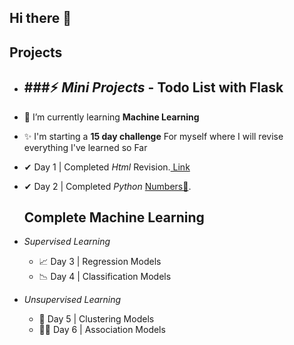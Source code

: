 ## Hi there 👋


## Projects
- ###⚡ *Mini Projects*
      - Todo List with **Flask**
  -------------------------------------------------------

- 🌱 I’m currently learning **Machine Learning**
- ✨ I'm starting a **15 day challenge** For myself where I will revise everything I've learned so Far
- ✔  Day 1 | Completed *Html* Revision.[ Link ](https://github.com/Har8899/Html)
- ✔ Day 2 | Completed *Python* [Numbers🔢](https://github.com/Har8899/Python).
  ## Complete **Machine Learning**
-  *Supervised Learning*
    - 📈 Day 3 | Regression Models
    - 📉 Day 4 | Classification Models
-  *Unsupervised Learning*
    - 🚦 Day 5 | Clustering Models
    - 👨‍🏫 Day 6 | Association Models



